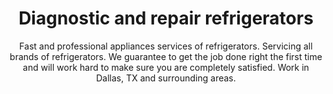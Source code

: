 ---
layout: index
keyword: Refrigerator repair
title: Diagnostic and repair refrigerators
subtitle: "Fast and professional appliances services of refrigerators. Servicing all brands of refrigerators. We guarantee to get the job done right the first time and will work hard to make sure you are completely satisfied. Work in Dallas, TX and surrounding areas."
---